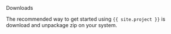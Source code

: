 <div id="download-widget">
    <div class="row-fluid download-widget--container">
        <div class="download-widget--header js-item-dropdown-widget--wrapper">
            <div class="download-widget--title">
Downloads
            </div>
        <div data-download-widget-controls style="display: inline-block"></div>
    </div>
    <div class="download-widget--body">
        <p>The recommended way to get started using <code>{{ site.project }}</code> is download
        and unpackage zip on your system.
        </p>
        <div class="js-download-maven-widget"></div>
        </div>
    </div>
</div>
